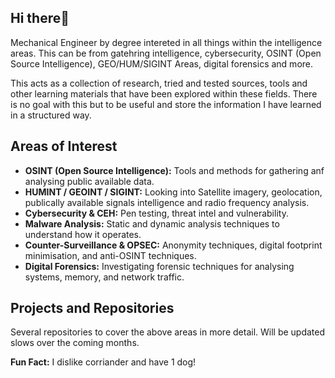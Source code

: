 ## Hi there👋
Mechanical Engineer by degree intereted in all things within the intelligence areas. This can be from gatehring intelligence, cybersecurity, OSINT (Open Source Intelligence), GEO/HUM/SIGINT Areas, digital forensics and more.

This acts as a collection of research, tried and tested sources, tools and other learning materials that have been explored within these fields. There is no goal with this but to be useful and store the information I have learned in a structured way.

## Areas of Interest
- **OSINT (Open Source Intelligence):** Tools and methods for gathering anf analysing public available data.
- **HUMINT / GEOINT / SIGINT:** Looking into Satellite imagery, geolocation, publically available signals intelligence and radio frequency analysis.
- **Cybersecurity & CEH:** Pen testing, threat intel and vulnerability.
- **Malware Analysis:** Static and dynamic analysis techniques to understand how it operates.
- **Counter-Surveillance & OPSEC:** Anonymity techniques, digital footprint minimisation, and anti-OSINT techniques.
- **Digital Forensics:** Investigating forensic techniques for analysing systems, memory, and network traffic.

## Projects and Repositories
Several repositories to cover the above areas in more detail. Will be updated slows over the coming months.

**Fun Fact:** I dislike corriander and have 1 dog!
